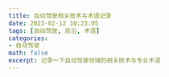 ```yaml
---
title: 自动驾驶相关技术与术语记录
date: 2023-02-12 10:23:05
tags: [自动驾驶, 前沿, 术语]
categories: 
- 自动驾驶
math: false
excerpt: 记录一下自动驾驶领域的相关技术与专业术语
---
```

